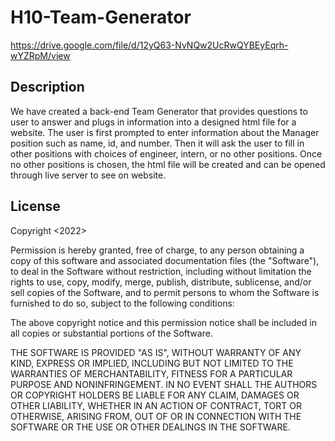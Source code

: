 # H10-Team-Generator

https://drive.google.com/file/d/12yQ63-NvNQw2UcRwQYBEyEqrh-wYZRpM/view

## Description

We have created a back-end Team Generator that provides questions to user to answer and plugs in information into a designed html file for a website. The user is first prompted to enter information about the Manager position such as name, id, and number. Then it will ask the user to fill in other positions with choices of engineer, intern, or no other positions. Once no other positions is chosen, the html file will be created and can be opened through live server to see on website. 

## License

Copyright <2022> <COPYRIGHT Victoria Hendricks>

Permission is hereby granted, free of charge, to any person obtaining a copy of this software and associated documentation files (the "Software"), to deal in the Software without restriction, including without limitation the rights to use, copy, modify, merge, publish, distribute, sublicense, and/or sell copies of the Software, and to permit persons to whom the Software is furnished to do so, subject to the following conditions:

The above copyright notice and this permission notice shall be included in all copies or substantial portions of the Software.

THE SOFTWARE IS PROVIDED "AS IS", WITHOUT WARRANTY OF ANY KIND, EXPRESS OR IMPLIED, INCLUDING BUT NOT LIMITED TO THE WARRANTIES OF MERCHANTABILITY, FITNESS FOR A PARTICULAR PURPOSE AND NONINFRINGEMENT. IN NO EVENT SHALL THE AUTHORS OR COPYRIGHT HOLDERS BE LIABLE FOR ANY CLAIM, DAMAGES OR OTHER LIABILITY, WHETHER IN AN ACTION OF CONTRACT, TORT OR OTHERWISE, ARISING FROM, OUT OF OR IN CONNECTION WITH THE SOFTWARE OR THE USE OR OTHER DEALINGS IN THE SOFTWARE.


